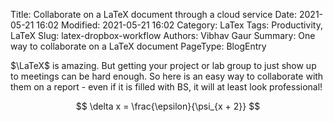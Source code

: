 Title: Collaborate on a LaTeX document through a cloud service
Date: 2021-05-21 16:02
Modified: 2021-05-21 16:02
Category: LaTex
Tags: Productivity, LaTeX
Slug: latex-dropbox-workflow
Authors: Vibhav Gaur 
Summary: One way to collaborate on a LaTeX document
PageType: BlogEntry

$\LaTeX$ is amazing. But getting your project or lab group to just show up to meetings can be hard enough. So here is an easy way to collaborate with them on a report - even if it is filled with BS, it will at least look professional!

$$ \delta x = \frac{\epsilon}{\psi_{x + 2}} $$
